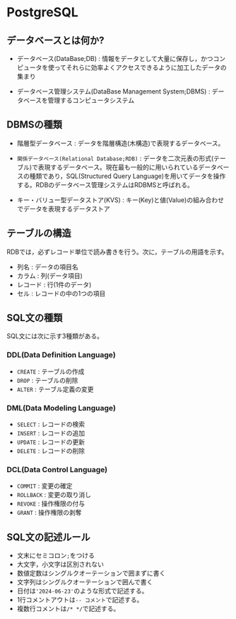 # PostgreSQL

## データベースとは何か?

- データベース(DataBase;DB) : 情報をデータとして大量に保存し，かつコンピュータを使ってそれらに効率よくアクセスできるように加工したデータの集まり

- データベース管理システム(DataBase Management System;DBMS) : データベースを管理するコンピュータシステム

## DBMSの種類
- 階層型データベース : データを階層構造(木構造)で表現するデータベース。
- `関係データベース(Relational Database;RDB)` : データを二次元表の形式(テーブル)で表現するデータベース。現在最も一般的に用いられているデータベースの種類であり，SQL(Structured Query Language)を用いてデータを操作する。RDBのデータベース管理システムはRDBMSと呼ばれる。

- キー・バリュー型データストア(KVS) : キー(Key)と値(Value)の組み合わせでデータを表現するデータストア

## テーブルの構造
RDBでは，必ずレコード単位で読み書きを行う。次に，テーブルの用語を示す。
- 列名 : データの項目名
- カラム : 列(データ項目)
- レコード : 行(1件のデータ)
- セル : レコードの中の1つの項目

## SQL文の種類

SQL文には次に示す3種類がある。
### DDL(Data Definition Language)

- `CREATE` : テーブルの作成
- `DROP` : テーブルの削除
- `ALTER` : テーブル定義の変更

### DML(Data Modeling Language)

- `SELECT` : レコードの検索
- `INSERT` : レコードの追加
- `UPDATE` : レコードの更新
- `DELETE` : レコードの削除

### DCL(Data Control Language)

- `COMMIT` : 変更の確定 
- `ROLLBACK` : 変更の取り消し
- `REVOKE` : 操作権限の付与
- `GRANT` : 操作権限の剥奪

## SQL文の記述ルール

- 文末にセミコロン`;`をつける
- 大文字，小文字は区別されない
- 数値定数はシングルクオーテーションで囲まずに書く
- 文字列はシングルクオーテーションで囲んで書く
- 日付は`'2024-06-23'`のような形式で記述する。
- 1行コメントアウトは`-- コメント`で記述する。
- 複数行コメントは`/* */`で記述する。